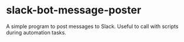 # slack-bot-message-poster
A simple program to post messages to Slack.  Useful to call with scripts during automation tasks.

